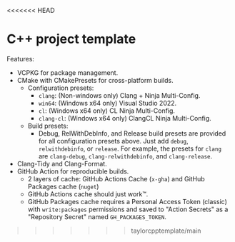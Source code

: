 <<<<<<< HEAD

# C++ project template

Features:

- VCPKG for package management.
- CMake with CMakePresets for cross-platform builds.
  - Configuration presets:
    - `clang`: (Non-windows only) Clang + Ninja Multi-Config.
    - `win64`: (Windows x64 only) Visual Studio 2022.
    - `cl`: (Windows x64 only) CL Ninja Multi-Config.
    - `clang-cl`: (Windows x64 only) ClangCL Ninja Multi-Config.
  - Build presets:
    - Debug, RelWithDebInfo, and Release build presets are provided for all configuration presets above. Just add `debug`, `relwithdebinfo`, or `release`. For example, the presets for `clang` are `clang-debug`, `clang-relwithdebinfo`, and `clang-release`.
- Clang-Tidy and Clang-Format.
- GitHub Action for reproducible builds.
  - 2 layers of cache: GitHub Actions Cache (`x-gha`) and GitHub Packages cache (`nuget`)
  - GitHub Actions cache should just work™️.
  - GitHub Packages cache requires a Personal Access Token (classic) with `write:packages` permissions and saved to "Action Secrets" as a "Repository Secret" named `GH_PACKAGES_TOKEN`.
>>>>>>> taylorcpptemplate/main
